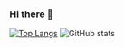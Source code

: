 ### Hi there 👋

<!--
**Nbtears/Nbtears** is a ✨ _special_ ✨ repository because its `README.md` (this file) appears on your GitHub profile.

Here are some ideas to get you started:

- 🔭 I’m currently working on ...
- 🌱 I’m currently learning ...
- 👯 I’m looking to collaborate on ...
- 🤔 I’m looking for help with ...
- 💬 Ask me about ...
- 📫 How to reach me: ...
- 😄 Pronouns: ...
- ⚡ Fun fact: ...
-->
[![Top Langs](https://github-readme-stats.vercel.app/api/top-langs/?username=Nbtears&theme=gruvbox&count_private=true)](https://github.com/anuraghazra/github-readme-stats)
![GitHub stats](https://github-readme-stats.vercel.app/api?username=Nbtears&count_private=true&show_icons=true&theme=gruvbox)


